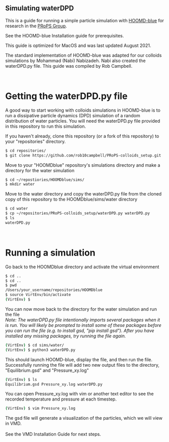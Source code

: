 ## Simulating waterDPD

This is a guide for running a simple particle simulation with [HOOMD-blue] for research in the [PRoPS Group].

See the HOOMD-blue Installation guide for prerequisites.

This guide is optimized for MacOS and was last updated August 2021.

The standard implementation of HOOMD-blue was adapted for our colloids simulations by Mohammad (Nabi) Nabizadeh. Nabi also created the waterDPD.py file. This guide was compiled by Rob Campbell.

[HOOMD-blue]: http://glotzerlab.engin.umich.edu/hoomd-blue/
[PRoPS Group]: https://web.northeastern.edu/complexfluids/
<br>

# Getting the waterDPD.py file

A good way to start working with colloids simulations in HOOMD-blue is to run a dissipative particle dynamics (DPD) simulation of a random distribution of water particles. You will need the waterDPD.py file provided in this repository to run this simulation.

If you haven't already, clone this repository (or a fork of this repository) to your "repositories" directory.
```bash
$ cd repositories/
$ git clone https://github.com/rob10campbell/PRoPS-colloids_setup.git
```
Move to your "HOOMDblue" repository's simulations directory and make a directory for the water simulation
```bash
$ cd ~/repostiories/HOOMDblue/sims/
$ mkdir water
```
Move to the water directory and copy the waterDPD.py file from the cloned copy of this repository to the HOOMDblue/sims/water directory
```bash
$ cd water
$ cp ~/repositories/PRoPS-colloids_setup/waterDPD.py waterDPD.py
$ ls
waterDPD.py
```
<br>

# Running a simulation

Go back to the HOOMDblue directory and activate the virtual environment
```bash
$ cd ..
$ cd ..
$ pwd
/Users/your_username/repositories/HOOMDblue
$ source VirtEnv/bin/activate
(VirtEnv) $
```
You can now move back to the directory for the water simulation and run the file<br>
*Note: The waterDPD.py file intentionally imports several packages when it is run. You will likely be prompted to install some of these packages before you can run the file (e.g. to install gsd, "pip install gsd"). After you have installed any missing packages, try running the file again.*
```bash
(VirtEnv) $ cd sims/water/
(VirtEnv) $ python3 waterDPD.py
```
This should launch HOOMD-blue, display the file, and then run the file. <br>
Successfully running the file will add two new output files to the directory, "Equilibrium.gsd" and "Pressure_xy.log"
```bash
(VirtEnv) $ ls
Equilibrium.gsd	Pressure_xy.log	waterDPD.py
```
You can open Pressure_xy.log with vim or another text editor to see the recorded temperature and pressure at each timestep. 
```bash
(VirtEnv) $ vim Pressure_xy.log
```
The gsd file will generate a visualization of the particles, which we will view in VMD.
<br>
<br>
See the VMD Installation Guide for next steps. 
